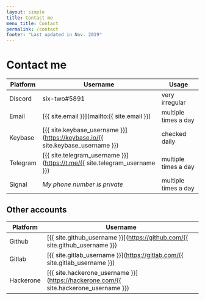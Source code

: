 ```yaml
---
layout: simple
title: Contact me
menu_title: Contact
permalink: /contact
footer: "Last updated in Nov. 2019"
---
```


<h1 class="section-header">Contact me</h1>

Platform | Username | Usage
---|--- | ---
Discord | six-two#5891 | very irregular
Email | [{{ site.email }}](mailto:{{ site.email }}) | multiple times a day
Keybase | [{{ site.keybase_username }}](https://keybase.io/{{ site.keybase_username }}) | checked daily
Telegram | [{{ site.telegram_username }}](https://t.me/{{ site.telegram_username }}) | multiple times a day
Signal | <i>My phone number is private</i> | multiple times a day

<h2 class="section-header">Other accounts</h2>

Platform | Username
---|---
Github | [{{ site.github_username }}](https://github.com/{{ site.github_username }})
Gitlab | [{{ site.gitlab_username }}](https://gitlab.com/{{ site.gitlab_username }})
Hackerone | [{{ site.hackerone_username }}](https://hackerone.com/{{ site.hackerone_username }})
